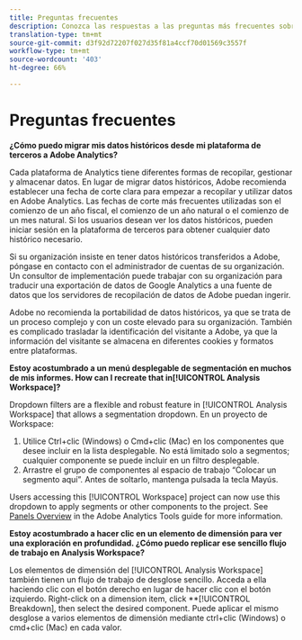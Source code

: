 ```yaml
---
title: Preguntas frecuentes
description: Conozca las respuestas a las preguntas más frecuentes sobre el cambio desde una plataforma de terceros a Adobe.
translation-type: tm+mt
source-git-commit: d3f92d72207f027d35f81a4ccf70d01569c3557f
workflow-type: tm+mt
source-wordcount: '403'
ht-degree: 66%

---
```



# Preguntas frecuentes

**¿Cómo puedo migrar mis datos históricos desde mi plataforma de terceros a Adobe Analytics?**

Cada plataforma de Analytics tiene diferentes formas de recopilar, gestionar y almacenar datos. En lugar de migrar datos históricos, Adobe recomienda establecer una fecha de corte clara para empezar a recopilar y utilizar datos en Adobe Analytics. Las fechas de corte más frecuentes utilizadas son el comienzo de un año fiscal, el comienzo de un año natural o el comienzo de un mes natural. Si los usuarios desean ver los datos históricos, pueden iniciar sesión en la plataforma de terceros para obtener cualquier dato histórico necesario.

Si su organización insiste en tener datos históricos transferidos a Adobe, póngase en contacto con el administrador de cuentas de su organización. Un consultor de implementación puede trabajar con su organización para traducir una exportación de datos de Google Analytics a una fuente de datos que los servidores de recopilación de datos de Adobe puedan ingerir.

Adobe no recomienda la portabilidad de datos históricos, ya que se trata de un proceso complejo y con un coste elevado para su organización. También es complicado trasladar la identificación del visitante a Adobe, ya que la información del visitante se almacena en diferentes cookies y formatos entre plataformas.

**Estoy acostumbrado a un menú desplegable de segmentación en muchos de mis informes. How can I recreate that in[!UICONTROL Analysis Workspace]?**

Dropdown filters are a flexible and robust feature in [!UICONTROL Analysis Workspace] that allows a segmentation dropdown. En un proyecto de Workspace:

1. Utilice Ctrl+clic (Windows) o Cmd+clic (Mac) en los componentes que desee incluir en la lista desplegable. No está limitado solo a segmentos; cualquier componente se puede incluir en un filtro desplegable.
2. Arrastre el grupo de componentes al espacio de trabajo “Colocar un segmento aquí”. Antes de soltarlo, mantenga pulsada la tecla Mayús.

Users accessing this [!UICONTROL Workspace] project can now use this dropdown to apply segments or other components to the project. See [Panels Overview](/help/analyze/analysis-workspace/c-panels/panels.md) in the Adobe Analytics Tools guide for more information.

**Estoy acostumbrado a hacer clic en un elemento de dimensión para ver una exploración en profundidad. ¿Cómo puedo replicar ese sencillo flujo de trabajo en Analysis Workspace?**

Los elementos de dimensión del [!UICONTROL Analysis Workspace] también tienen un flujo de trabajo de desglose sencillo. Acceda a ella haciendo clic con el botón derecho en lugar de hacer clic con el botón izquierdo. Right-click on a dimension item, click **[!UICONTROL Breakdown], then select the desired component. Puede aplicar el mismo desglose a varios elementos de dimensión mediante ctrl+clic (Windows) o cmd+clic (Mac) en cada valor.

